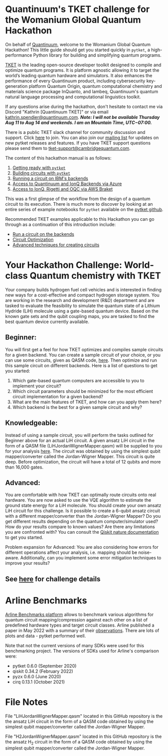 # Quantinuum's TKET challenge for the Womanium Global Quantum Hackathon

On behalf of [Quantinuum](https://www.quantinuum.com/), welcome to the Womanium Global Quantum Hackathon! This little guide should get you started quickly in `pytket`, a high-performance Python library for building and simplifying quantum programs.

[TKET](https://www.quantinuum.com/developers/tket) is the leading open-source developer toolkit designed to compile and optimize quantum programs. It is platform agnostic allowing it to target the world’s leading quantum hardware and simulators. It also enhances the performance of every Quantinuum product, including cybersecurity key-generation platform Quantum Origin, quantum computational chemistry and materials science package InQuanto, and lambeq, Quantinuum's quantum natural language processing and computational linguistics toolkit. 

If any questions arise during the hackathon, don't hesitate to contact me via Discord "Kathrin [Quantinuum TKET]" or via email
[kathrin.spendier@quantinuum.com](mailto:kathrin.spendier@quantinuum.com). ***Note: I will not be available Thursday Aug 11 to Aug 14 and weekends. I am on Mountain Time, UTC−07:00.***

There is a public TKET slack channel for community discussion and support. Click [here](https://tketusers.slack.com/join/shared_invite/zt-18qmsamj9-UqQFVdkRzxnXCcKtcarLRA#/shared-invite/email) to join. You can also join our [mailing list](https://list.cambridgequantum.com/cgi-bin/mailman/listinfo/tket-users) for updates on new pytket releases and features. If you have TKET support questions please send them to [tket-support@cambridgequantum.com](mailto:tket-support@cambridgequantum.com).

The content of this hackathon manual is as follows:
1) [Getting ready with `pytket`](https://github.com/spendierk/Womanium_Hackathon_TKET_2022/blob/main/Getting%20ready%20with%20pytket.ipynb)
2) [Building circuits with `pytket`](https://github.com/spendierk/Womanium_Hackathon_TKET_2022/blob/main/Building%20circuits%20with%20pytket.ipynb)
3) [Running a circuit on IBM's backends](https://github.com/spendierk/Womanium_Hackathon_TKET_2022/blob/main/Running%20a%20circuit%20on%20IBM's%20backends.ipynb)
4) [Access to Quantinuum and IonQ Backends via Azure](https://github.com/spendierk/Womanium_Hackathon_TKET_2022/blob/main/Access%20to%20Quantinuum%20and%20IonQ%20Backends.ipynb)
5) [Access to IonQ, Rigetti and OQC via AWS Braket](https://github.com/spendierk/Womanium_Hackathon_TKET_2022/blob/main/Access%20to%20IonQ%2C%20Rigetti%20and%20OQC%20via%20AWS%20Braket.ipynb)

This was a first glimpse of the workflow from the design of a quantum circuit to its execution. There is much more to discover by looking at an entire series of example notebooks for `pytket`
available on the [pytket github](https://github.com/CQCL/pytket/tree/master/examples).

Recommended TKET examples applicable to this Hackathon you can go through as a continuation of this introduction include:
- [Run a circuit on the backends](https://github.com/CQCL/pytket/blob/master/examples/backends_example.ipynb)
- [Circuit Optimization](https://github.com/CQCL/pytket/blob/master/examples/compilation_example.ipynb)
- [Advanced techniques for creating circuits](https://github.com/CQCL/pytket/blob/master/examples/circuit_generation_example.ipynb)


# Your Hackathon Challenge: World-class Quantum chemistry with TKET

Your company builds hydrogen fuel cell vehicles and is interested in finding new ways for a cost-effective and compact hydrogen storage system. You are working in the research and development (R&D) department and are tasked to evaluate the feasibility to simulate the quantum state of a Lithium Hydride (LiH) molecule using a gate-based quantum device. Based on the known gate sets and the qubit coupling maps, you are tasked to find the best quantum device currently available.

## Beginner: 
You will first get a feel for how TKET optimizes and compiles sample circuits for a given backend. You can create a sample circuit of your choice, or you can use some circuits, given as QASM code, [here](https://github.com/spendierk/ethz-hackathon22/tree/main/benchmarking/circuits). Then optimize and run this sample circuit on different backends. Here is a list of questions to get you started:
1)	Which gate-based quantum computers are accessible to you to implement your circuit?
2)	Which circuit parameters should be minimized for the most efficient circuit implementation for a given backend?
3)	What are the main features of TKET, and how can you apply them here?
4)	Which backend is the best for a given sample circuit and why?

## Knowledgeable: 
Instead of using a sample circuit, you will perform the tasks outlined for Beginner above for an actual LiH circuit. A given ansatz LiH circuit in the form of a QASM file (LiHJordanWignerMapper.qasm) will be supplied to you for your analysis [here](https://github.com/spendierk/Womanium_Hackathon_TKET_2022/blob/main/LiHJordanWignerMapper.qasm). The circuit was obtained by using the simplest qubit mapper/converter called the Jordan-Wigner Mapper. This circuit is quite deep. Before optimization, the circuit will have a total of 12 qubits and more than 16,000 gates.

## Advanced: 
You are comfortable with how TKET can optimally route circuits onto real hardware. You are now asked to use the VQE algorithm to estimate the ground state energy for a LiH molecule. You should create your own ansatz LiH circuit for this challenge. Is it possible to create a 6-qubit ansatz circuit with a different mapper/converter than the Jordan-Wigner Mapper? Do you get different results depending on the quantum computer/simulator used? How do your results compare to known values? Are there any limitations you are confronted with? You can consult the [Qiskit nature documentation](https://qiskit.org/documentation/nature/tutorials/index.html) to get you started.

Problem expansion for Advanced: You are also considering how errors for different operations affect your analysis, i.e. mapping should be noise-aware. Additionally, can you implement some error mitigation techniques to improve your results?

## See [here](https://github.com/spendierk/Womanium_Hackathon_TKET_2022/blob/main/2022%20Womanium%20Hackathon%20challenge%20-%20Quantinuum.pdf) for challenge details

# Arline Benchmarks

[Arline Benchmarks platform](https://github.com/ArlineQ/arline_benchmarks) allows to benchmark various algorithms for quantum circuit mapping/compression against each other on a list of predefined hardware types and target circuit classes. Arline published a paper in May 2022 with a summary of their [observations](https://arxiv.org/abs/2202.14025). There are lots of plots and data - pytket performed well.

Note that not the current versions of many SDKs were used for this benchmarking project. The versions of SDKs used for Arline's comparison were:
 - pytket 0.6.0 (September 2020)
 - qiskit 0.34.2 (February 2022)
 - pyzx 0.6.0 (June 2020)
 - cirq 0.13.1 (October 2021)


# File Notes
File "LiHJordanWignerMapper.qasm" located in this GitHub repository is the the ansatz LiH circuit in the form of a QASM code obtained by using the simplest qubit mapper/converter called the Jordan-Wigner Mapper.

File "H2JordanWignerMapper.qasm" located in this GitHub repository is the the ansatz H$_{2}$ circuit in the form of a QASM code obtained by using the simplest qubit mapper/converter called the Jordan-Wigner Mapper.
